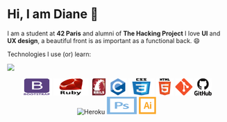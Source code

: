 # Hi, I am Diane 👋

I am a student at **42 Paris** and alumni of **The Hacking Project**
I love **UI** and **UX design**, a beautiful front is as important as a functional back. 😄

Technologies I use (or) learn:

[![](https://github.com/saadeghi/saadeghi/blob/master/dino.gif)](#)

<p align="center">
	<img title="Bootstrap" alt="Bootstrap" src="https://raw.githubusercontent.com/dediane/dediane/1194d8f96edc640abb9ce6435150f1d19ff5003d/iconset/bootstrap-plain-wordmark.svg" width="70" height="40" />
	<img title="Ruby" alt="Ruby" src="https://raw.githubusercontent.com/dediane/dediane/1194d8f96edc640abb9ce6435150f1d19ff5003d/iconset/ruby-original-wordmark.svg" width="80" height="40" />
	<img title="Rails" alt="Rails" src="https://raw.githubusercontent.com/dediane/dediane/1194d8f96edc640abb9ce6435150f1d19ff5003d/iconset/rails-original-wordmark.svg" width="40" height="40" />
	<img title="C" alt="C" src="https://raw.githubusercontent.com/dediane/dediane/1194d8f96edc640abb9ce6435150f1d19ff5003d/iconset/c-original.svg" width="40" height="40" />
	<img title="CSS" alt="ACSS" src="https://raw.githubusercontent.com/dediane/dediane/1194d8f96edc640abb9ce6435150f1d19ff5003d/iconset/css3-original-wordmark.svg" width="60" height="40" />
	<img title="HTML" alt="HTML" src="https://raw.githubusercontent.com/dediane/dediane/1194d8f96edc640abb9ce6435150f1d19ff5003d/iconset/html5-original-wordmark.svg" width="40" height="40" />
	<img title="Git" alt="Git" src="https://raw.githubusercontent.com/dediane/dediane/1194d8f96edc640abb9ce6435150f1d19ff5003d/iconset/git-original.svg" width="40" height="40" />
	<img title="Github" alt="Github" src="https://raw.githubusercontent.com/dediane/dediane/1194d8f96edc640abb9ce6435150f1d19ff5003d/iconset/github-original-wordmark.svg" height="40" />
	<img title="Heroku" alt="Heroku" src="https://raw.githubusercontent.com/dediane/dediane/1194d8f96edc640abb9ce6435150f1d19ff5003d/iconset/heroku-plain-wordmark.svg height="40" />
	<img title="Photoshop" alt="Photoshop" src="https://raw.githubusercontent.com/dediane/dediane/1194d8f96edc640abb9ce6435150f1d19ff5003d/iconset/photoshop-line.svg" width="70" height="40" />
	<img title="Illustrator" alt="Illustrator" src="https://raw.githubusercontent.com/dediane/dediane/1194d8f96edc640abb9ce6435150f1d19ff5003d/iconset/illustrator-line.svg" width="40" height="40" />	
	
	
</p>
